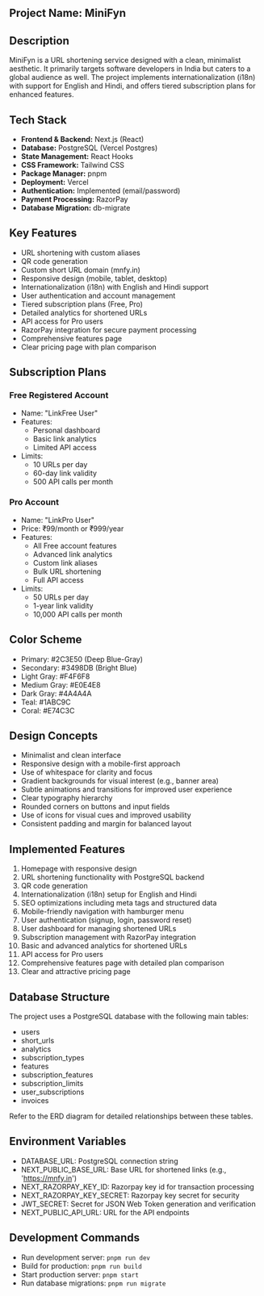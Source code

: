## Project Name: MiniFyn

## Description

MiniFyn is a URL shortening service designed with a clean, minimalist aesthetic. It primarily targets software developers in India but caters to a global audience as well. The project implements internationalization (i18n) with support for English and Hindi, and offers tiered subscription plans for enhanced features.

## Tech Stack

* **Frontend & Backend:** Next.js (React)
* **Database:** PostgreSQL (Vercel Postgres)
* **State Management:** React Hooks
* **CSS Framework:** Tailwind CSS
* **Package Manager:** pnpm
* **Deployment:** Vercel
* **Authentication:** Implemented (email/password)
* **Payment Processing:** RazorPay
* **Database Migration:** db-migrate

## Key Features

* URL shortening with custom aliases
* QR code generation
* Custom short URL domain (mnfy.in)
* Responsive design (mobile, tablet, desktop)
* Internationalization (i18n) with English and Hindi support
* User authentication and account management
* Tiered subscription plans (Free, Pro)
* Detailed analytics for shortened URLs
* API access for Pro users
* RazorPay integration for secure payment processing
* Comprehensive features page
* Clear pricing page with plan comparison

## Subscription Plans

### Free Registered Account
* Name: "LinkFree User"
* Features:
  * Personal dashboard
  * Basic link analytics
  * Limited API access
* Limits:
  * 10 URLs per day
  * 60-day link validity
  * 500 API calls per month

### Pro Account
* Name: "LinkPro User"
* Price: ₹99/month or ₹999/year
* Features:
  * All Free account features
  * Advanced link analytics
  * Custom link aliases
  * Bulk URL shortening
  * Full API access
* Limits:
  * 50 URLs per day
  * 1-year link validity
  * 10,000 API calls per month

## Color Scheme

* Primary: #2C3E50 (Deep Blue-Gray)
* Secondary: #3498DB (Bright Blue)
* Light Gray: #F4F6F8
* Medium Gray: #E0E4E8
* Dark Gray: #4A4A4A
* Teal: #1ABC9C
* Coral: #E74C3C

## Design Concepts

* Minimalist and clean interface
* Responsive design with a mobile-first approach
* Use of whitespace for clarity and focus
* Gradient backgrounds for visual interest (e.g., banner area)
* Subtle animations and transitions for improved user experience
* Clear typography hierarchy
* Rounded corners on buttons and input fields
* Use of icons for visual cues and improved usability
* Consistent padding and margin for balanced layout

## Implemented Features

1. Homepage with responsive design
2. URL shortening functionality with PostgreSQL backend
3. QR code generation
4. Internationalization (i18n) setup for English and Hindi
5. SEO optimizations including meta tags and structured data
6. Mobile-friendly navigation with hamburger menu
7. User authentication (signup, login, password reset)
8. User dashboard for managing shortened URLs
9. Subscription management with RazorPay integration
10. Basic and advanced analytics for shortened URLs
11. API access for Pro users
12. Comprehensive features page with detailed plan comparison
13. Clear and attractive pricing page

## Database Structure

The project uses a PostgreSQL database with the following main tables:
* users
* short_urls
* analytics
* subscription_types
* features
* subscription_features
* subscription_limits
* user_subscriptions
* invoices

Refer to the ERD diagram for detailed relationships between these tables.

## Environment Variables

* DATABASE_URL: PostgreSQL connection string
* NEXT_PUBLIC_BASE_URL: Base URL for shortened links (e.g., 'https://mnfy.in')
* NEXT_RAZORPAY_KEY_ID: Razorpay key id for transaction processing
* NEXT_RAZORPAY_KEY_SECRET: Razorpay key secret for security
* JWT_SECRET: Secret for JSON Web Token generation and verification
* NEXT_PUBLIC_API_URL: URL for the API endpoints

## Development Commands

* Run development server: `pnpm run dev`
* Build for production: `pnpm run build`
* Start production server: `pnpm start`
* Run database migrations: `pnpm run migrate`